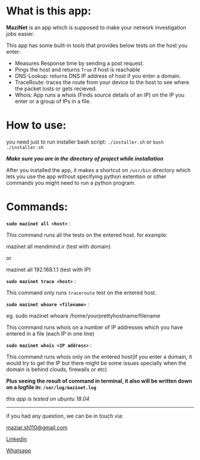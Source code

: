 # What is this app:
**MaziNet** is an app which is supposed to make your network investigation jobs easier.

This app has some built-in tools that provides below tests on the host you enter:

- Measures Response time by sending a post request.
- Pings the host and returns `True` if host is reachable
- DNS-Lookup: returns DNS IP address of host if you enter a domain.  
- TraceRoute: traces the route from your device to the host to see where the packet losts or gets recieved.
- Whois: App runs a whois (Finds source details of an IP) on the IP you enter or a group of IPs in a file.
# How to use:
you need just to run installer bash script:
`./installer.sh`
or
`bash ./installer.sh`

**_Make sure you are in the directory of project while installation_**

After you installed the app, it makes a shortcut on `/usr/bin` directory which lets you use the app without specifying python extention or other commands you might need to run a python program.

# Commands:

**`sudo mazinet all <host>`** :

This command runs all the tests on the entered host.
for example:

mazinet all mendmind.ir (test with domain)

or

mazinet all 192.168.1.1 (test with IP)

**`sudo mazinet trace <host>`** :

This command only runs `traceroute` test on the entered host.

**`sudo mazinet whoare <filename>`** :

eg. sudo mazinet whoare /home/yourprettyhostname/filename

This command runs whois on a number of IP addresses which you have entered in a file (each IP in one line)

**`sudo mazinet whois <IP address>`** :

This command runs whois only on the entered host(if you enter a domain, it would try to get the IP but there might be some issues specially when the domain is behind clouds, firewalls or etc)

**Plus seeing the result of command in terminal, it also will be written down on a logfile in: `/var/log/mazinet.log`**

_this app is tested on ubuntu 18.04_
____

if you had any question, we can be in touch via:

[maziar.sh110@gmail.com](mailto:maziar.sh110@gmail.com)

[Linkedin](https://www.linkedin.com/in/maziar-shahsavanpour-a4210088/)

[Whatsapp](https://api.whatsapp.com/send?phone=+989156262067)
